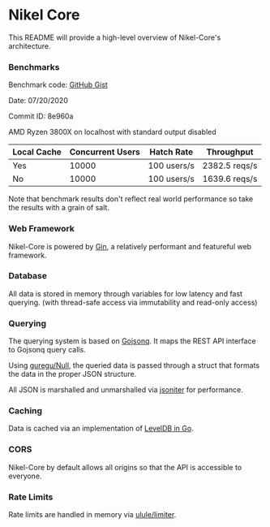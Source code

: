 # Nikel Core

This README will provide a high-level overview of Nikel-Core's architecture.

### Benchmarks

Benchmark code: [GitHub Gist](https://gist.github.com/darenliang/2caaf2816908d3d95f9e112db1e02929)

Date: 07/20/2020

Commit ID: 8e960a

AMD Ryzen 3800X on localhost with standard output disabled

| Local Cache | Concurrent Users | Hatch Rate  | Throughput    |
|-------------|------------------|-------------|---------------|
| Yes         | 10000            | 100 users/s | 2382.5 reqs/s |
| No          | 10000            | 100 users/s | 1639.6 reqs/s |

Note that benchmark results don't reflect real world performance so take the results with a grain of salt.

### Web Framework

Nikel-Core is powered by [Gin](https://github.com/gin-gonic/gin), a relatively performant and featureful web framework.

### Database

All data is stored in memory through variables for low latency and fast querying. (with thread-safe access via immutability and read-only access)

### Querying

The querying system is based on [Gojsonq](https://github.com/thedevsaddam/gojsonq). It maps the REST API interface to Gojsonq query calls.

Using [guregu/Null](https://github.com/guregu/null), the queried data is passed through a struct that formats the data in the proper JSON structure.

All JSON is marshalled and unmarshalled via [jsoniter](https://github.com/json-iterator/go) for performance.

### Caching

Data is cached via an implementation of [LevelDB in Go](https://github.com/syndtr/goleveldb).

### CORS

Nikel-Core by default allows all origins so that the API is accessible to everyone.

### Rate Limits

Rate limits are handled in memory via [ulule/limiter](https://github.com/ulule/limiter).
